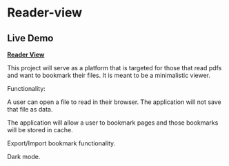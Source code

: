 # Reader-view

## Live Demo

**[Reader View](https://dpxa.github.io/Reader-view/)**

This project will serve as a platform that is targeted for those that read pdfs and want to bookmark their files. It is meant to be a minimalistic viewer.

Functionality:

A user can open a file to read in their browser. The application will not save that file as data.

The application will allow a user to bookmark pages and those bookmarks will be stored in cache.

Export/Import bookmark functionality.

Dark mode.
